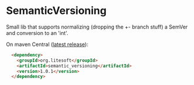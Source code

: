# SemanticVersioning
Small lib that supports normalizing (dropping the +- branch stuff) a SemVer and conversion to an 'int'. 

On maven Central ([latest release](https://mvnrepository.com/artifact/org.litesoft/semantic_versioning/1.0.1)):
```html
  <dependency>
    <groupId>org.litesoft</groupId>
    <artifactId>semantic_versioning</artifactId>
    <version>1.0.1</version>
  </dependency>
```
